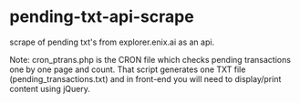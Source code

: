 # pending-txt-api-scrape
scrape of pending txt's from explorer.enix.ai as an api.

Note: cron_ptrans.php is the CRON file which checks pending transactions one by one page and count. That script generates one TXT file (pending_transactions.txt) and in front-end you will need to display/print content using jQuery.
